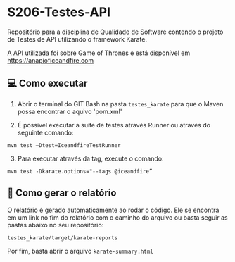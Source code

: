 # S206-Testes-API
Repositório para a disciplina de Qualidade de Software contendo o projeto de Testes de API utilizando o framework Karate.

A API utilizada foi sobre Game of Thrones e está disponível em https://anapioficeandfire.com

## 💻 Como executar

1. Abrir o terminal do GIT Bash na pasta `testes_karate` para que o Maven possa encontrar o aquivo 'pom.xml'

2. É possível executar a suíte de testes através Runner ou através do seguinte comando: 
```
mvn test –Dtest=IceandfireTestRunner
```

3. Para executar através da tag, execute o comando:
```
mvn test -Dkarate.options="--tags @iceandfire”
```

## 📑 Como gerar o relatório
O relatório é gerado automaticamente ao rodar o código. Ele se encontra em um link no fim do relatório com o caminho do arquivo ou basta seguir as pastas abaixo no seu repositório:
```
testes_karate/target/karate-reports
```

Por fim, basta abrir o arquivo `karate-summary.html`